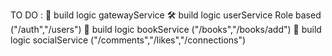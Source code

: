 TO DO :
🚀 build logic gatewayService
🛠️ build logic userService Role based ("/auth","/users")
🚀 build logic bookService ("/books","/books/add")
🚀 build logic socialService ("/comments","/likes","/connections")
